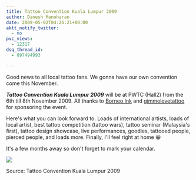 ```yaml
---
title: Tattoo Convention Kuala Lumpur 2009
author: Danesh Manoharan
date: 2009-05-02T04:26:21+00:00
aktt_notify_twitter:
  - no
pvc_views:
  - 12317
dsq_thread_id:
  - 897494993

---
```

Good news to all local tattoo fans. We gonna have our own convention come this November.

_**Tattoo Convention Kuala Lumpur 2009**_ will be at PWTC (Hall2) from the 6th till 8th November 2009. All thanks to [Borneo Ink][1] and [gimmelovetattoo][2] for sponsoring the event.

Here's what you can look forward to. Loads of international artists, loads of local artist, best tattoo competition (tattoo wars), tattoo seminar (Malaysia's first), tattoo design showcase, live performances, goodies, tattooed people, pierced people, and loads more. Finally, I'll feel right at home 😀

It's a few months away so don't forget to mark your calendar.

![](http://farm4.static.flickr.com/3591/3493305976_6164a914e6.jpg)

Source: Tattoo Convention Kuala Lumpur 2009

 [1]: http://www.borneoink.com/
 [2]: http://www.gimmelovetattoo.com/